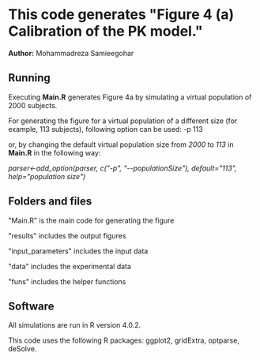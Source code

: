 # This code generates "Figure 4 (a) Calibration of the PK model." 
**Author:** Mohammadreza Samieegohar

## Running
Executing **Main.R** generates Figure 4a by simulating a virtual population of 2000 subjects. 

For generating the figure for a virtual population of a different size (for example, 113 subjects), following option can be used: -p 113

or, by changing the default virtual population size from _2000_ to _113_ in **Main.R** in the following way:

_parser<-add_option(parser, c("-p", "--populationSize"), default="113", help="population size")_


## Folders and files
"Main.R" 				is the main code for generating the figure

"results"     			includes the output figures

"input_parameters" 		includes the input data

"data"        			includes the experimental data

"funs" 					includes the helper functions


## Software
All simulations are run in R version 4.0.2.

This code uses the following R packages: ggplot2, gridExtra, optparse, deSolve.
